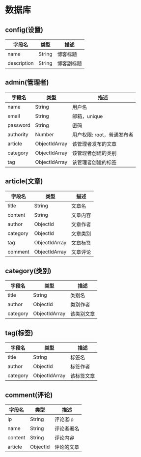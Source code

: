 # 数据库

## config(设置)
| 字段名 | 类型 | 描述 |
| ---- | ------- | ----- |
| name | String | 博客标题 |
| description | String | 博客副标题 |

## admin(管理者)

| 字段名 | 类型 | 描述 |
| ---- | ------- | ----- |
| name | String | 用户名 |
| email | String | 邮箱，unique |
| password | String | 密码 |
| authority | Number | 用户权限: root，普通发布者 |
| article | ObjectIdArray | 该管理者发布的文章 |
| category | ObjectIdArray | 该管理者创建的类别 |
| tag | ObjectIdArray | 该管理者创建的标签 |

## article(文章)

| 字段名 | 类型 | 描述 |
| ---- | ------- | ----- |
| title | String | 文章名 |
| content | String | 文章内容 |
| author | ObjectId | 文章作者 |
| category | ObjectId | 文章类别 |
| tag | ObjectIdArray | 文章标签 |
| comment | ObjectIdArray | 文章评论 |

## category(类别)

| 字段名 | 类型 | 描述 |
| ---- | ------- | ----- |
| title | String | 类别名 |
| author | ObjectId | 类别作者 |
| category | ObjectIdArray | 该类别文章 |

## tag(标签)

| 字段名 | 类型 | 描述 |
| ---- | ------- | ----- |
| title | String | 标签名 |
| author | ObjectId | 标签作者 |
| category | ObjectIdArray | 该标签文章 |

## comment(评论)

| 字段名 | 类型 | 描述 |
| ---- | ------- | ----- |
| ip | String | 评论者ip |
| name | String | 评论者署名 |
| content | String | 评论内容 |
| article | ObjectId | 评论的文章 |

